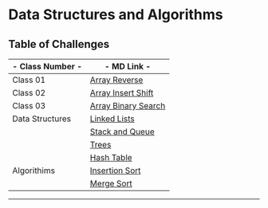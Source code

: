 # Data Structures and Algorithms

## Table of Challenges

| - Class Number - | - MD Link - |
|---|---|
| Class 01 | [Array Reverse](./Class_01_python_array_reverse/README.md) |
| Class 02 | [Array Insert Shift](./Class_02_insert_shift_array/README.md) |
| Class 03 | [Array Binary Search](./Class_03_array_binary_search/README.md) |
| Data Structures | [Linked Lists](./linked-list/README.md) |
| | [Stack and Queue](./stack-and-queue/README.md) |
| | [Trees](./trees/README.md) |
| | [Hash Table](./hash-table/README.md) |
| Algorithims | [Insertion Sort](./sorting-algorithims/sorting_algorithms/insertion_sort/README.md) |
| | [Merge Sort](./sorting-algorithims/sorting_algorithms/merge_sort/README.md) |



---
